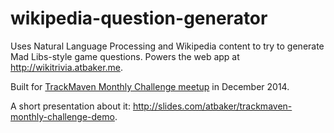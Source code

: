 wikipedia-question-generator
============================

Uses Natural Language Processing and Wikipedia content to try to generate Mad Libs-style game questions. Powers the web app at http://wikitrivia.atbaker.me.

Built for [TrackMaven Monthly Challenge meetup](http://www.meetup.com/TrackMaven-Monthly-Challenge/events/218683569/) in December 2014.

A short presentation about it: http://slides.com/atbaker/trackmaven-monthly-challenge-demo.
